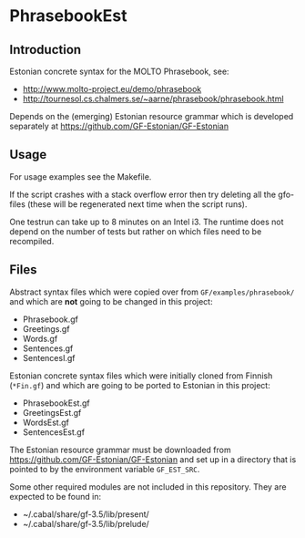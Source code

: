 PhrasebookEst
=============

Introduction
------------

Estonian concrete syntax for the MOLTO Phrasebook, see:

  - http://www.molto-project.eu/demo/phrasebook
  - http://tournesol.cs.chalmers.se/~aarne/phrasebook/phrasebook.html

Depends on the (emerging) Estonian resource grammar which
is developed separately at
https://github.com/GF-Estonian/GF-Estonian


Usage
-----

For usage examples see the Makefile.

If the script crashes with a stack overflow error then try deleting
all the gfo-files (these will be regenerated next time when the script
runs).

One testrun can take up to 8 minutes on an Intel i3. The runtime does not
depend on the number of tests but rather on which files need to be recompiled.


Files
-----

Abstract syntax files which were copied over from `GF/examples/phrasebook/` and which
are __not__ going to be changed in this project:

  * Phrasebook.gf
  * Greetings.gf
  * Words.gf
  * Sentences.gf
  * SentencesI.gf

Estonian concrete syntax files which were initially cloned from Finnish (`*Fin.gf`)
and which are going to be ported to Estonian in this project:

  * PhrasebookEst.gf
  * GreetingsEst.gf
  * WordsEst.gf
  * SentencesEst.gf

The Estonian resource grammar must be downloaded from
https://github.com/GF-Estonian/GF-Estonian
and set up in a directory that is pointed to by the environment variable `GF_EST_SRC`.

Some other required modules are not included in this repository.
They are expected to be found in:

  * ~/.cabal/share/gf-3.5/lib/present/
  * ~/.cabal/share/gf-3.5/lib/prelude/

